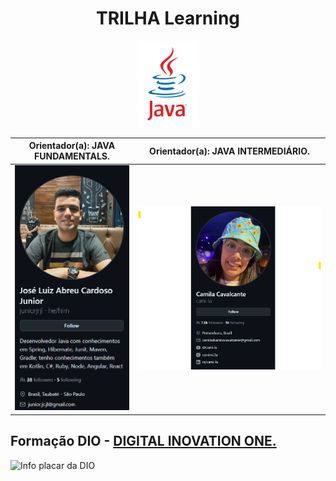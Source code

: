 <div align="center"> 
  <h1>TRILHA Learning</h1>  
   <img width="100" src="https://github.com/MarciaMoreno/Trilha_LearningJAVA/blob/main/assets/java.png?raw=true" alt="Logo java">
</div>

| Orientador(a): JAVA FUNDAMENTALS. | Orientador(a): JAVA INTERMEDIÁRIO. |
|--------------------------------------|----------------------------------------| 
| <img src="https://github.com/MarciaMoreno/Trilha_LearningJAVA/blob/main/assets/orientador.png?raw=true" alt="Professor Junior Diniz"> | <Img src="https://github.com/MarciaMoreno/Trilha_LearningJAVA/blob/main/assets/professora-camila.png?raw=true" alt="Professora Camila Cavalcante"> |

## Formação DIO - [DIGITAL INOVATION ONE.](https://web.dio.me/)
<img src="https://github.com/MarciaMoreno/CSS_DIO/raw/main/Captura%20de%20tela%202025-01-12%20081955.png?raw=true" alt="Info placar da DIO">

